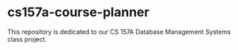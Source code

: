 # cs157a-course-planner
This repository is dedicated to our CS 157A Database Management Systems class project.
